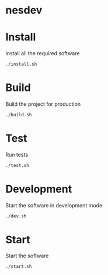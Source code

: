 # nesdev

# Install

Install all the required software

```sh
./install.sh
```

# Build

Build the project for production

```sh
./build.sh
```

# Test

Run tests

```sh
./test.sh
```

# Development

Start the software in development mode

```sh
./dev.sh
```

# Start

Start the software

```sh
./start.sh
```
